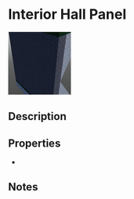# Interior Hall Panel

![Interior Hall Panel](../Cropped_Blocks/SciFi/Interior_Hall_Panel.png)

## Description
<!-- Write a description for this block -->

## Properties
- <!-- List block properties here -->

## Notes
<!-- Any extra notes -->
